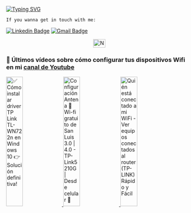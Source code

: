[![Typing SVG](https://readme-typing-svg.herokuapp.com?font=Tektur&pause=1000&color=007ACC&width=500&lines=Hi+there!+Welcome+to+my+GitHub+profile+;I'm+a+Front+End+Developer%2C+from+Argentina+%F0%9F%87%A6%F0%9F%87%B7)](https://git.io/typing-svg)

`If you wanna get in touch with me:`

[![Linkedin Badge](https://img.shields.io/badge/-Gabriel-blue?style=flat&logo=Linkedin&logoColor=white&link=https://www.linkedin.com/in/gabriel-calcagni//)](https://www.linkedin.com/in/gabriel-calcagni//)
[![Gmail Badge](https://img.shields.io/badge/-calcagni.gabriel86@gmail.com-d14836?style=flat&logo=Gmail&logoColor=white&link=mailto:mailto:calcagni.gabriel86@gmail.com)](mailto:calcagni.gabriel86@gmail.com)

<p align="center">
   <a href="https://youtube.com/@tutosNeoTecs" target="blank">
    <img align="center" src="https://upload.wikimedia.org/wikipedia/commons/0/09/YouTube_full-color_icon_%282017%29.svg" alt="NeoTecs" height="23px" width="33px" />
  </a>
</p>

### 📡 Últimos vídeos sobre cómo configurar tus dispositivos Wifi en mi [canal de Youtube](https://youtube.com/@tutosNeoTecs?sub_confirmation=1)

<a href='https://youtu.be/Rbfx0pzzRgA' target='_blank'>
  <img width='30%' src='https://i.ytimg.com/vi/Rbfx0pzzRgA/sddefault.jpg' alt='✅ Cómo instalar driver TP Link TL-WN722n en Windows 10 👉 Solución definitiva!' />
</a>
<span style="width: 8px"> </span>
<a href='https://youtu.be/rlRyGt4-gzY&t=4s' target='_blank'>
  <img width='30%' src='https://i.ytimg.com/vi/rlRyGt4-gzY/sddefault.jpg' alt='Configuración Antena 📡 Wi-fi gratuito de San Luis 3.0 | 4.0 - TP-Link5210G | Desde celular 📲' />
</a>
<span style="width: 8px;"> </span>
<a href='https://youtu.be/r6guLH-PoDI&t=8s' target='_blank'>
  <img width='30%' src='https://i.ytimg.com/vi/r6guLH-PoDI/sddefault.jpg' alt='Quién está conectado a mi WiFi  - Ver equipos conectados al router (TP-LINK) Rápido y Fácil' />
</a>